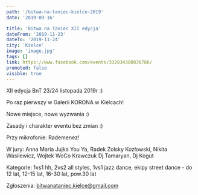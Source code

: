 ```yaml
---
path: '/bitwa-na-taniec-kielce-2019'
date: '2019-09-16'

title: 'Bitwa na Taniec XII edycja'
dateFrom: '2019-11-23'
dateTo: '2019-11-24'
city: 'Kielce'
image: 'image.jpg'
tags: []
link: https://www.facebook.com/events/332834380836786/
promoted: false
visible: true
---
```

XII edycja BnT 23/24 listopada 2019r :)

Po raz pierwszy w Galerii KORONA w Kielcach!

Nowe miejsce, nowe wyzwania :)

Zasady i charakter eventu bez zmian :)

Przy mikrofonie: Rademenez!

W jury: Anna Maria Jujka You Ya, Radek Zolsky Kozłowski, Nikita Wasilewicz, Wojtek WoCo Krawczuk
Dj Tamaryan, Dj Kogut

Kategorie: 1vs1 hh, 2vs2 all styles, 1vs1 jazz dance, ekipy street dance - do 12 lat, 12-15 lat, 16-30 lat, pow.30 lat

Zgłoszenia: bitwanataniec.kielce@gmail.com

